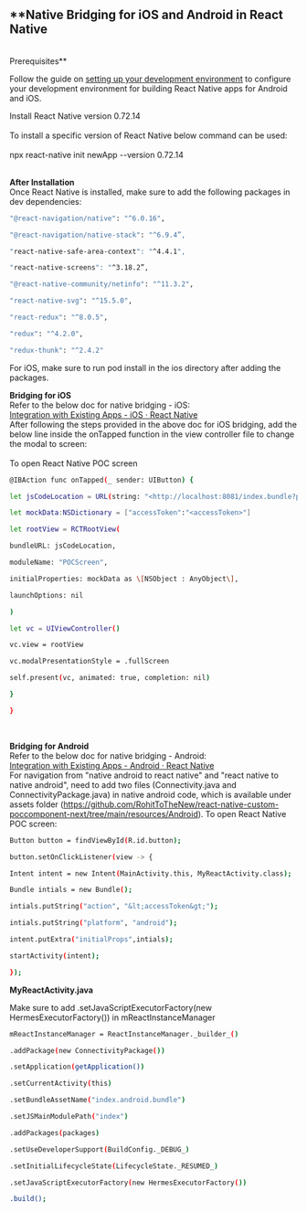 ## **Native Bridging for iOS and Android in React Native  

<br/>Prerequisites**[**​**](https://reactnative.dev/docs/integration-with-existing-apps#prerequisites)

Follow the guide on [setting up your development environment](https://reactnative.dev/docs/set-up-your-environment) to configure your development environment for building React Native apps for Android and iOS.

Install React Native version 0.72.14  
<br/>To install a specific version of React Native below command can be used:  
<br/>npx react-native init newApp --version 0.72.14

<br/>**After Installation**  
Once React Native is installed, make sure to add the following packages in dev dependencies:  
```sh 
"@react-navigation/native": "^6.0.16",

"@react-navigation/native-stack": "^6.9.4”,

"react-native-safe-area-context": "^4.4.1",

"react-native-screens": "^3.18.2”,

"@react-native-community/netinfo": "^11.3.2",

"react-native-svg": "^15.5.0",

"react-redux": "^8.0.5",

"redux": "^4.2.0",

"redux-thunk": "^2.4.2"
```

For iOS, make sure to run pod install in the ios directory after adding the packages.  

**Bridging for iOS**  
Refer to the below doc for native bridging - iOS:  
[Integration with Existing Apps - iOS · React Native](https://reactnative.dev/docs/integration-with-existing-apps?language=swift)  
After following the steps provided in the above doc for iOS bridging, add the below line inside the onTapped function in the view controller file to change the modal to screen:  
<br/>To open React Native POC screen

```sh 
@IBAction func onTapped(_ sender: UIButton) {

let jsCodeLocation = URL(string: "<http://localhost:8081/index.bundle?platform=ios>")!

let mockData:NSDictionary = ["accessToken":"<accessToken>"]

let rootView = RCTRootView(

bundleURL: jsCodeLocation,

moduleName: "POCScreen",

initialProperties: mockData as \[NSObject : AnyObject\],

launchOptions: nil

)

let vc = UIViewController()

vc.view = rootView

vc.modalPresentationStyle = .fullScreen

self.present(vc, animated: true, completion: nil)

}

}
```

<br/>

**Bridging for Android**  
Refer to the below doc for native bridging - Android:  
[Integration with Existing Apps - Android · React Native](https://reactnative.dev/docs/integration-with-existing-apps?language=java)  
For navigation from "native android to react native" and "react native to native android", need to add two files (Connectivity.java and ConnectivityPackage.java) in native android code, which is available under assets folder (https://github.com/RohitToTheNew/react-native-custom-poccomponent-next/tree/main/resources/Android).
To open React Native POC screen:   

```sh 
Button button = findViewById(R.id.button);

button.setOnClickListener(view -> {

Intent intent = new Intent(MainActivity.this, MyReactActivity.class);

Bundle intials = new Bundle();

intials.putString("action", "&lt;accessToken&gt;");

intials.putString("platform", "android");

intent.putExtra("initialProps",intials);

startActivity(intent);

});
```


**MyReactActivity.java**

Make sure to add .setJavaScriptExecutorFactory(new HermesExecutorFactory()) in mReactInstanceManager

```sh 
mReactInstanceManager = ReactInstanceManager._builder_()

.addPackage(new ConnectivityPackage())

.setApplication(getApplication())

.setCurrentActivity(this)

.setBundleAssetName("index.android.bundle")

.setJSMainModulePath("index")

.addPackages(packages)

.setUseDeveloperSupport(BuildConfig._DEBUG_)

.setInitialLifecycleState(LifecycleState._RESUMED_)

.setJavaScriptExecutorFactory(new HermesExecutorFactory())

.build();
```